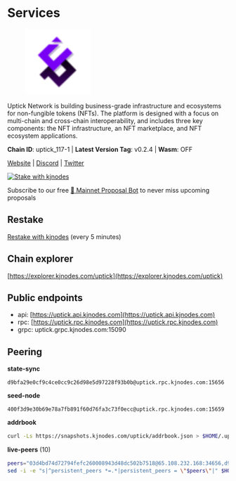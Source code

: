 # Services

<figure><img src="https://raw.githubusercontent.com/kj89/cosmos-images/main/logos/uptick.png" width="150" alt=""><figcaption></figcaption></figure>

Uptick Network is building business-grade infrastructure and  ecosystems for non-fungible tokens (NFTs). The platform is  designed with a focus on multi-chain and cross-chain interoperability,  and includes three key components: the NFT infrastructure, an NFT  marketplace, and NFT ecosystem applications.

**Chain ID**: uptick_117-1 | **Latest Version Tag**: v0.2.4 | **Wasm**: OFF

[Website](https://uptick.network) | [Discord](https://discord.gg/UzeHS7fu5H) | [Twitter](https://twitter.com/uptickproject)

[![Stake with kjnodes](https://i.ibb.co/cr44Q8j/button-stake-with-kjnodes.png)](https://restake.app/uptick/uptickvaloper1jqpaf0vgzlxvjx5meq8huweuv2nguqe20seefq)

Subscribe to our free [🤖 Mainnet Proposal Bot](https://t.me/kjnodes_proposal_bot) to never miss upcoming proposals

## Restake

[Restake with kjnodes](https://restake.app/uptick/uptickvaloper1jqpaf0vgzlxvjx5meq8huweuv2nguqe20seefq) (every 5 minutes)
## Chain explorer
[https://explorer.kjnodes.com/uptick](https://explorer.kjnodes.com/uptick)

## Public endpoints

* api: [https://uptick.api.kjnodes.com](https://uptick.api.kjnodes.com)
* rpc: [https://uptick.rpc.kjnodes.com](https://uptick.rpc.kjnodes.com)
* grpc: uptick.grpc.kjnodes.com:15090

## Peering

**state-sync**

```text
d9bfa29e0cf9c4ce0cc9c26d98e5d97228f93b0b@uptick.rpc.kjnodes.com:15656
```

**seed-node**

```text
400f3d9e30b69e78a7fb891f60d76fa3c73f0ecc@uptick.rpc.kjnodes.com:15659
```

**addrbook**
```bash
curl -Ls https://snapshots.kjnodes.com/uptick/addrbook.json > $HOME/.uptickd/config/addrbook.json
```

**live-peers** (10)
```bash
peers="03d4bd74d72794fefc260008943d48dc502b7518@65.108.232.168:34656,d9bfa29e0cf9c4ce0cc9c26d98e5d97228f93b0b@65.109.88.38:15656,a5408575fc327823f73c153d9f89c932ac30a335@141.94.141.144:28056,90c0c03d27e5b4354bffb709d28340f2657ca1c7@138.201.121.185:26679,29269b318b35005b4ac39d010cbc3c41a5ab0833@185.144.99.33:26656,8ecd3260a19d2b112f6a84e0c091640744ec40c5@185.165.241.20:26656,e88413ee7153be8a9053165a60ad55492a8e300a@65.109.94.250:29656,e8704845eaa0f3d39fcdc9c4065f3beb344384db@142.132.152.46:27656,14ca9d73314dd519bc0b0be8511c88f85fe6873e@46.4.81.204:17656,6efbb5b3a57a285a807c6ac9390278bfd58a8378@65.21.172.60:16656"
sed -i -e "s|^persistent_peers *=.*|persistent_peers = \"$peers\"|" $HOME/.uptickd/config/config.toml
```
